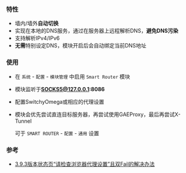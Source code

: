 ### 特性

- 墙内/墙外**自动切换**
- 实现在本地的DNS服务，通过在服务器上远程解析DNS，**避免DNS污染**
- 支持解析IPv4/IPv6
- **无需**特别设定DNS，模块开启后会自动绑定当前DNS地址

### 使用

- 在 `系统` - `配置` - `模块管理` 中启用 `Smart Router` 模块

- 模块监听于**SOCKS5@127.0.0.1:8086**

- 配置SwitchyOmega或相应的代理设置

- 模块会优先尝试直连目标服务器，再尝试使用GAEProxy，最后再尝试X-Tunnel

  可于 `SMART ROUTER` - `配置` - `通用` 设置

### 参考

- [3.9.3版本状态页“请检查浏览器代理设置”且双Fail的解决办法](https://github.com/XX-net/XX-Net/issues/9330)